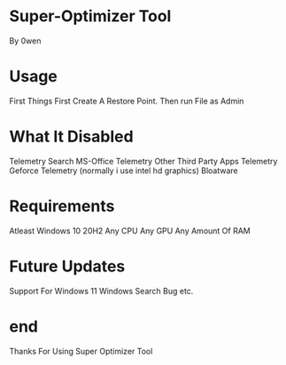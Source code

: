 # Super-Optimizer Tool
By 0wen
# Usage
First Things First Create A Restore Point.
Then run File as Admin
# What It Disabled
Telemetry
Search
MS-Office Telemetry
Other Third Party Apps Telemetry
Geforce Telemetry (normally i use intel hd graphics)
Bloatware
# Requirements
Atleast Windows 10 20H2
Any CPU
Any GPU
Any Amount Of RAM
# Future Updates
Support For Windows 11
Windows Search Bug
etc.
# end
Thanks For Using Super Optimizer Tool
